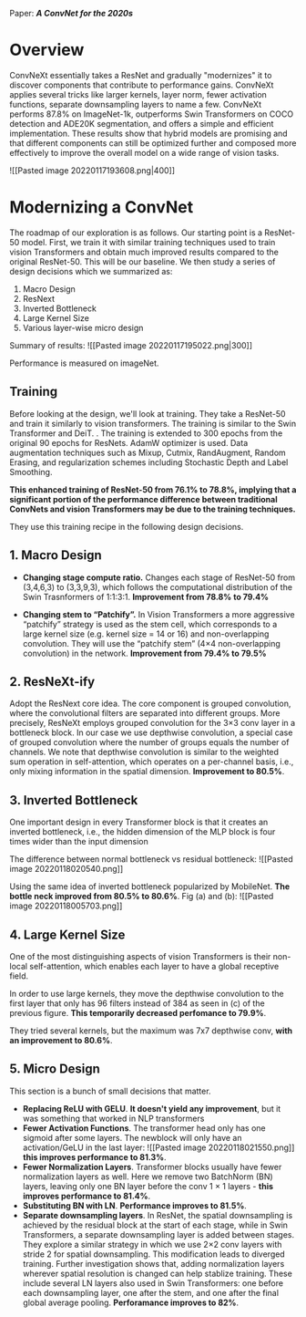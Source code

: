 Paper: ***A ConvNet for the 2020s***

# Overview
ConvNeXt essentially takes a ResNet and gradually "modernizes" it to discover components that contribute to performance gains. ConvNeXt applies several tricks like larger kernels, layer norm, fewer activation functions, separate downsampling layers to name a few. ConvNeXt performs 87.8% on ImageNet-1k, outperforms Swin Transformers on COCO detection and ADE20K segmentation, and offers a simple and efficient implementation. These results show that hybrid models are promising and that different components can still be optimized further and composed more effectively to improve the overall model on a wide range of vision tasks.

![[Pasted image 20220117193608.png|400]]
 
 

# Modernizing a ConvNet
The roadmap of our exploration is as follows. Our starting point is a ResNet-50 model. First, we train it with similar training techniques used to train vision Transformers and obtain much improved results compared to the original ResNet-50. This will be our baseline. We then study a series of design decisions which we summarized as:
1. Macro Design
2. ResNext
3. Inverted Bottleneck
4. Large Kernel Size
5. Various layer-wise micro design
 
 Summary of results:
 ![[Pasted image 20220117195022.png|300]]
 
 Performance is measured on imageNet.

## Training
Before looking at the design, we'll look at training.  They take a ResNet-50 and train it similarly to vision transformers. The training is similar to the Swin Transformer and DeiT.  . The training is extended to 300 epochs from the original 90 epochs for ResNets.  AdamW optimizer is used. Data augmentation techniques such as Mixup, Cutmix, RandAugment, Random Erasing, and regularization schemes including Stochastic Depth and Label Smoothing.

**This enhanced training of ResNet-50 from 76.1% to 78.8%, implying that a significant portion of the performance difference between traditional ConvNets and vision Transformers may be due to the training techniques.**

They use this training recipe in the following design decisions.

## 1. Macro Design
- **Changing stage compute ratio.** Changes each stage of ResNet-50 from (3,4,6,3) to (3,3,9,3), which follows the computational distribution of the Swin Trasnformers of 1:1:3:1.  **Improvement from 78.8% to 79.4%**

- **Changing stem to “Patchify”.** 	 In Vision Transformers a more aggressive “patchify” strategy is used as the stem cell, which corresponds to a large kernel size (e.g. kernel size = 14 or 16) and non-overlapping convolution. They will use the “patchify stem” (4×4 non-overlapping convolution) in the network. **Improvement from 79.4% to 79.5%**


## 2. ResNeXt-ify
Adopt the ResNext core idea. The core component is grouped convolution, where the convolutional filters are separated into different groups. More precisely, ResNeXt employs grouped convolution for the 3×3 conv layer in a bottleneck block. 
In our case we use depthwise convolution, a special case of grouped convolution where the number of groups equals the number of channels.
We note that depthwise convolution is similar to the weighted sum operation in self-attention, which operates on a per-channel basis, i.e., only mixing information in the spatial dimension. **Improvement to 80.5%**.


## 3. Inverted Bottleneck
One important design in every Transformer block is that it creates an inverted bottleneck, i.e., the hidden dimension of the MLP block is four times wider than the input dimension

The difference between normal bottleneck vs residual bottleneck:
![[Pasted image 20220118020540.png]]

Using the same idea of inverted bottleneck popularized by MobileNet. **The bottle neck improved from 80.5% to 80.6%**.
Fig (a) and (b): 
![[Pasted image 20220118005703.png]]


## 4. Large Kernel Size
One of the most distinguishing aspects of vision Transformers is their non-local self-attention, which enables each layer to have a global receptive field.

In order to use large kernels, they move the depthwise convolution to the first layer that only has 96 filters instead of 384 as seen in (c) of the previous figure. **This temporarily decreased perfomance to 79.9%**.

They tried several kernels, but the maximum was 7x7 depthwise conv, **with an improvement to 80.6%**.


## 5. Micro Design
This section is a bunch of small decisions that matter.

- **Replacing ReLU with GELU**. **It doesn't yield any improvement**, but it was something that worked in NLP transformers
- **Fewer Activation Functions**. The transformer head only has one sigmoid after some layers. The newblock will only have an activation/GeLU in the last layer:
![[Pasted image 20220118021550.png]]
**this improves performance to 81.3%**.
- **Fewer Normalization Layers**.  Transformer blocks usually have fewer normalization layers as well. Here we remove two BatchNorm (BN) layers, leaving only one BN layer before the conv 1 × 1 layers - **this improves performance to 81.4%**.
- **Substituting BN with LN**. **Performance improves to 81.5%**.
- **Separate downsampling layers**. In ResNet, the spatial downsampling is achieved by the residual block at the start of each stage, while in Swin Transformers, a separate downsampling layer is added between stages. They explore a similar strategy in which we use 2×2 conv layers with stride 2 for spatial downsampling. This modification leads to diverged training. Further investigation shows that, adding normalization layers wherever spatial resolution is changed can help stablize training. These include several LN layers also used in Swin Transformers: one before each downsampling layer, one after the stem, and one after the final global average pooling. **Perforamance improves to 82%**.


 
 
 







